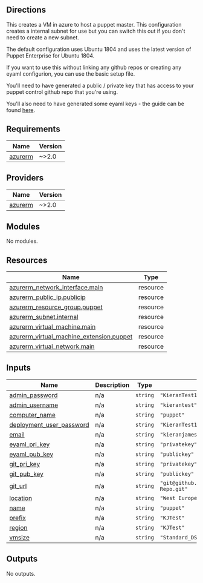 ## Directions

This creates a VM in azure to host a puppet master. This configuration creates a internal subnet for use but you can switch this out if you don't need to create a new subnet. 

The default configuration uses Ubuntu 1804 and uses the latest version of Puppet Enterprise for Ubuntu 1804.

If you want to use this without linking any github repos or creating any eyaml configurion, you can use the basic setup file. 

You'll need to have generated a public / private key that has access to your puppet control github repo that you're using.

You'll also need to have generated some eyaml keys - the guide can be found [here](https://github.com/voxpupuli/hiera-eyaml). 

## Requirements

| Name | Version |
|------|---------|
| <a name="requirement_azurerm"></a> [azurerm](#requirement\_azurerm) | ~>2.0 |

## Providers

| Name | Version |
|------|---------|
| <a name="provider_azurerm"></a> [azurerm](#provider\_azurerm) | ~>2.0 |

## Modules

No modules.

## Resources

| Name | Type |
|------|------|
| [azurerm_network_interface.main](https://registry.terraform.io/providers/hashicorp/azurerm/latest/docs/resources/network_interface) | resource |
| [azurerm_public_ip.publicip](https://registry.terraform.io/providers/hashicorp/azurerm/latest/docs/resources/public_ip) | resource |
| [azurerm_resource_group.puppet](https://registry.terraform.io/providers/hashicorp/azurerm/latest/docs/resources/resource_group) | resource |
| [azurerm_subnet.internal](https://registry.terraform.io/providers/hashicorp/azurerm/latest/docs/resources/subnet) | resource |
| [azurerm_virtual_machine.main](https://registry.terraform.io/providers/hashicorp/azurerm/latest/docs/resources/virtual_machine) | resource |
| [azurerm_virtual_machine_extension.puppet](https://registry.terraform.io/providers/hashicorp/azurerm/latest/docs/resources/virtual_machine_extension) | resource |
| [azurerm_virtual_network.main](https://registry.terraform.io/providers/hashicorp/azurerm/latest/docs/resources/virtual_network) | resource |

## Inputs

| Name | Description | Type | Default | Required |
|------|-------------|------|---------|:--------:|
| <a name="input_admin_password"></a> [admin\_password](#input\_admin\_password) | n/a | `string` | `"KieranTest1"` | no |
| <a name="input_admin_username"></a> [admin\_username](#input\_admin\_username) | n/a | `string` | `"kierantest"` | no |
| <a name="input_computer_name"></a> [computer\_name](#input\_computer\_name) | n/a | `string` | `"puppet"` | no |
| <a name="input_deployment_user_password"></a> [deployment\_user\_password](#input\_deployment\_user\_password) | n/a | `string` | `"KieranTest1"` | no |
| <a name="input_email"></a> [email](#input\_email) | n/a | `string` | `"kieranjames16@yahoo.co.uk"` | no |
| <a name="input_eyaml_pri_key"></a> [eyaml\_pri\_key](#input\_eyaml\_pri\_key) | n/a | `string` | `"privatekey"` | no |
| <a name="input_eyaml_pub_key"></a> [eyaml\_pub\_key](#input\_eyaml\_pub\_key) | n/a | `string` | `"publickey"` | no |
| <a name="input_git_pri_key"></a> [git\_pri\_key](#input\_git\_pri\_key) | n/a | `string` | `"privatekey"` | no |
| <a name="input_git_pub_key"></a> [git\_pub\_key](#input\_git\_pub\_key) | n/a | `string` | `"publickey"` | no |
| <a name="input_git_url"></a> [git\_url](#input\_git\_url) | n/a | `string` | `"git@github.com:KieranJamess/KJ-Repo.git"` | no |
| <a name="input_location"></a> [location](#input\_location) | n/a | `string` | `"West Europe"` | no |
| <a name="input_name"></a> [name](#input\_name) | n/a | `string` | `"puppet"` | no |
| <a name="input_prefix"></a> [prefix](#input\_prefix) | n/a | `string` | `"KJTest"` | no |
| <a name="input_region"></a> [region](#input\_region) | n/a | `string` | `"KJTest"` | no |
| <a name="input_vmsize"></a> [vmsize](#input\_vmsize) | n/a | `string` | `"Standard_DS3_v2"` | no |

## Outputs

No outputs.